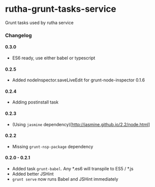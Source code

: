 rutha-grunt-tasks-service
=========================

Grunt tasks used by rutha service

### Changelog

#### 0.3.0

* ES6 ready, use either babel or typescript

#### 0.2.5

* Added nodeInspector.saveLiveEdit for grunt-node-inspector 0.1.6

#### 0.2.4

* Adding postinstall task

#### 0.2.3

* (Using `jasmine` dependency)[http://jasmine.github.io/2.2/node.html]

#### 0.2.2

* Missing `grunt-nsp-package` dependency

#### 0.2.0 - 0.2.1

* Added task `grunt-babel`. Any *.es6 will transpile to ES5 / *.js
* Added better JSHint
* `grunt serve` now runs Babel and JSHint immediately